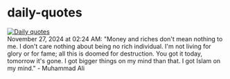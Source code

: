 # daily-quotes
[![Daily quotes](https://github.com/ceepu8/daily-quotes/actions/workflows/daily-quote.yml/badge.svg)](https://github.com/ceepu8/daily-quotes/actions/workflows/daily-quote.yml)<br/>
November 27, 2024 at 02:24 AM: "Money and riches don't mean nothing to me. I don't care nothing about being no rich individual. I'm not living for glory or for fame; all this is doomed for destruction. You got it today, tomorrow it's gone. I got bigger things on my mind than that. I got Islam on my mind." - Muhammad Ali
